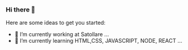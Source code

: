 ### Hi there 👋



Here are some ideas to get you started:

- 🔭 I’m currently working at Satollare ...
- 🌱 I’m currently learning HTML,CSS, JAVASCRIPT, NODE, REACT ...



